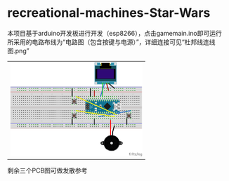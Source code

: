 # recreational-machines-Star-Wars
本项目基于arduino开发板进行开发（esp8266），点击gamemain.ino即可运行
所采用的电路布线为“电路图（包含按键与电源）”，详细连接可见“杜邦线连线图.png”
<table style="width:100%">
  <tr>
    <td style="text-align: center;">
      <img src="杜邦线连线图.png" width="300">
    </td>
  </tr>
</table>
剩余三个PCB图可做发散参考
